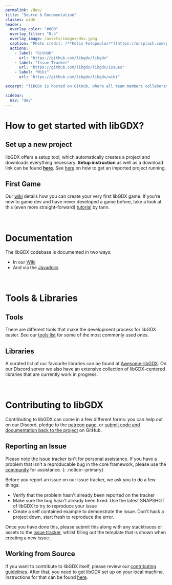 ```yaml
---
permalink: /dev/
title: "Source & Documentation"
classes: wide
header:
  overlay_color: "#000"
  overlay_filter: "0.4"
  overlay_image: /assets/images/dev.jpeg
  caption: "Photo credit: [**Fotis Fotopoulos**](https://unsplash.com/photos/DuHKoV44prg)"
  actions:
    - label: "GitHub"
      url: "https://github.com/libgdx/libgdx"
    - label: "Issue Tracker"
      url: "https://github.com/libgdx/libgdx/issues"
    - label: "Wiki"
      url: "https://github.com/libgdx/libgdx/wiki"

excerpt: "libGDX is hosted on GitHub, where all team members collaborate. Fork, star and contribute to our project!."

sidebar:
  nav: "dev"
---
```


# How to get started with libGDX?
## Set up a new project
libGDX offers a setup tool, which automatically creates a project and downloads everything necessary. **Setup instruction** as well as a download link can be found **[here](/dev/setup/)**. See [here](/dev/running/) on how to get an imported project running.

## First Game
Our [wiki](https://github.com/libgdx/libgdx/wiki/A-Simple-Game) details how you can create your very first libGDX game. If you're new to game dev and have never developed a game before, take a look at this (even more straight-forward) [tutorial](http://tann.space/HelloLibgdx/) by tann.

<br/>

# Documentation
The libGDX codebase is documented in two ways:
- In our [Wiki](https://github.com/libgdx/libgdx/wiki)
- And via the [Javadocs](https://libgdx.badlogicgames.com/ci/nightlies/docs/api/)

<br/>

# Tools & Libraries
## Tools
There are different tools that make the development process for libGDX easier. See our [tools list](/dev/tools/) for some of the most commonly used ones.

## Libraries
A curated list of our favourite libraries can be found at [Awesome-libGDX](https://github.com/rafaskb/awesome-libgdx). On our Discord server we also have an extensive collection of libGDX-centered libraries that are currently work in progress.

<br/>

# Contributing to libGDX
Contributing to libGDX can come in a few different forms: you can help out on our Discord, pledge to the [patreon page](https://www.patreon.com/libgdx), or [submit code and documentation back to the project](/dev/contributing/) on GitHub.

## Reporting an Issue
Please note the issue tracker isn't for personal assistance. If you have a problem that isn't a reproducable bug in the core framework, please use the [community](/community/) for assistance.
{: .notice--primary}

Before you report an issue on our issue tracker, we ask you to do a few things:
- Verify that the problem hasn't already been reported on the tracker
- Make sure the bug hasn't already been fixed. Use the latest SNAPSHOT of libGDX to try to reproduce your issue
- Create a self contained example to demonstrate the issue. Don't hack a project down, start fresh to reproduce the error.

Once you have done this, please submit this along with any stacktraces or assets to the [issue tracker](https://github.com/libgdx/libgdx/issues), whilst filling out the template that is shown when creating a new issue.

## Working from Source
If you want to contribute to libGDX itself, please review our [contributing guidelines](/dev/contributing/). After that, you need to get libGDX set up on your local machine. Instructions for that can be found [here](/dev/from_source/).
